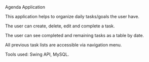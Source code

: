 
Agenda Application

This application helps to organize daily tasks/goals the user have.

The user can create, delete, edit and complete a task.

The user can see completed and remaining tasks as a table by date.

All previous task lists are accessible via navigation menu.

Tools used: Swing API, MySQL.






